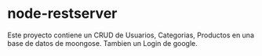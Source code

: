 # node-restserver

Este proyecto contiene un CRUD de Usuarios, Categorias, Productos en una base de datos de moongose.
Tambien un Login de google.
